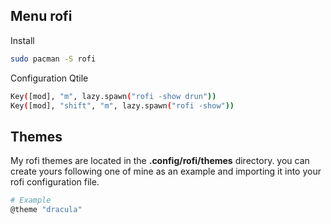## Menu rofi

Install

```bash
sudo pacman -S rofi
```

Configuration Qtile

```bash
Key([mod], "m", lazy.spawn("rofi -show drun"))
Key([mod], "shift", "m", lazy.spawn("rofi -show"))
```

## Themes

My rofi themes are located in the **.config/rofi/themes** directory.
you can create yours following one of mine as an example
and importing it into your rofi configuration file.

```bash
# Example
@theme "dracula"
```
